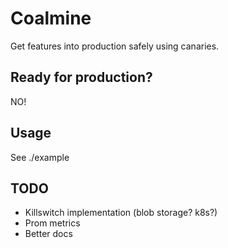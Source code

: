 # Coalmine

Get features into production safely using canaries.


## Ready for production?

NO!


## Usage

See ./example


## TODO

- Killswitch implementation (blob storage? k8s?)
- Prom metrics
- Better docs
